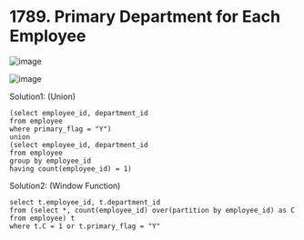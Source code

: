 # 1789. Primary Department for Each Employee

![image](https://user-images.githubusercontent.com/60442877/168522316-22f97a53-cfe8-42af-8061-5ba48a0d7d06.png)

![image](https://user-images.githubusercontent.com/60442877/168522332-0d594c26-7d4d-4be2-935d-bafa2f67f6a4.png)

Solution1: (Union)

    (select employee_id, department_id
    from employee
    where primary_flag = "Y")
    union
    (select employee_id, department_id
    from employee
    group by employee_id
    having count(employee_id) = 1)

Solution2: (Window Function)

    select t.employee_id, t.department_id
    from (select *, count(employee_id) over(partition by employee_id) as C 
    from employee) t
    where t.C = 1 or t.primary_flag = "Y"
